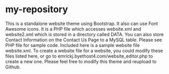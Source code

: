 # my-repository

This is a standalone website theme using Bootstrap.
It also can use Font Awesome icons.  It is a PHP file 
which accesses website.xml and website2.xml which is
stored in a directory called DATA.  You can also store
Contact Information on the Contact Us Page to a MySQL 
table.  Please see PHP file for sample code.  Included
here is a sample website file website.xml.  To create a
website file for a website, you could modify these
files listed here, or go to
emrickj.byethost4.com/website_editor.php to create a
new one.  Please feel free to modify this theme and
reupload to Github.
